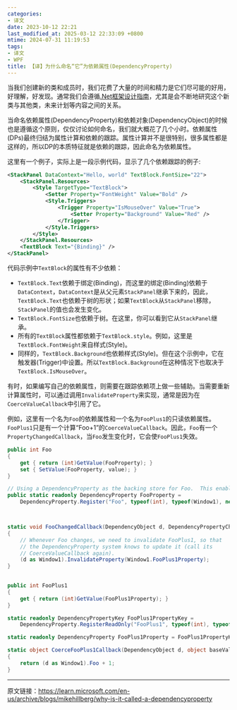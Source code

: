 ```yaml
---
categories:
- 译文
date: 2023-10-12 22:21
last_modified_at: 2025-03-12 22:33:09 +0800
mtime: 2024-07-31 11:19:53
tags:
- 译文
- WPF
title: 【译】为什么命名“它”为依赖属性(DependencyProperty)
---
```


当我们创建新的类和成员时，我们花费了大量的时间和精力是它们尽可能的好用，好理解，好发现。通常我们会遵循[.Net框架设计指南](https://learn.microsoft.com/en-us/dotnet/standard/design-guidelines/)，尤其是会不断地研究这个新类与其他类，未来计划等内容之间的关系。

当命名依赖属性(DependencyProperty)和依赖对象(DependencyObject)的时候也是遵循这个原则，仅仅讨论如何命名，我们就大概花了几个小时。依赖属性(DPs)最终归结为属性计算和依赖的跟踪。属性计算并不是很特别，很多属性都是这样的，所以DP的本质特征就是依赖的跟踪，因此命名为依赖属性。

这里有一个例子，实际上是一段示例代码，显示了几个依赖跟踪的例子:
``` xml
<StackPanel DataContext="Hello, world" TextBlock.FontSize="22">
    <StackPanel.Resources>
        <Style TargetType="TextBlock">
            <Setter Property="FontWeight" Value="Bold" />
            <Style.Triggers>
                <Trigger Property="IsMouseOver" Value="True">
                    <Setter Property="Background" Value="Red" />
                </Trigger>
            </Style.Triggers>
        </Style>
    </StackPanel.Resources>
    <TextBlock Text="{Binding}" />
</StackPanel>
```
代码示例中`TextBlock`的属性有不少依赖：
* `TextBlock.Text`依赖于绑定(Binding)，而这里的绑定(Binding)依赖于`DataContext`，`DataContext`是从父元素`StackPanel`继承下来的，因此，`TextBlock.Text`也依赖于树的形状；如果`TextBlock`从`StackPanel`移除，`StackPanel`的值也会发生变化。
* `TextBlock.FontSize`也依赖于树。在这里，你可以看到它从`StackPanel`继承。 
* 所有的`TextBlock`属性都依赖于`TextBlock.style`。例如，这里是`TextBlock.FontWeight`来自样式(Style)。
* 同样的，`TextBlock.Background`也依赖样式(Style)。但在这个示例中，它在触发器(Trigger)中设置。所以`TextBlock.Background`在这种情况下也取决于`TextBlock.IsMouseOver`。

有时，如果编写自己的依赖属性，则需要在跟踪依赖项上做一些辅助。当需要重新计算属性时，可以通过调用`InvalidateProperty`来实现，通常是因为在`CoerceValueCallback`中引用了它。

例如，这里有一个名为`Foo`的依赖属性和一个名为`FooPlus1`的只读依赖属性。`FooPlus1`只是有一个计算“Foo+1”的`CoerceValueCallback`。因此，`Foo`有一个`PropertyChangedCallback`，当`Foo`发生变化时，它会使`FooPlus1`失效。
``` c#
public int Foo
{
    get { return (int)GetValue(FooProperty); }
    set { SetValue(FooProperty, value); }
}

// Using a DependencyProperty as the backing store for Foo.  This enables animation, styling, binding, etc...
public static readonly DependencyProperty FooProperty =
    DependencyProperty.Register("Foo", typeof(int), typeof(Window1), new PropertyMetadata(FooChangedCallback));



static void FooChangedCallback(DependencyObject d, DependencyPropertyChangedEventArgs args)
{
    // Whenever Foo changes, we need to invalidate FooPlus1, so that
    // the DependencyProperty system knows to update it (call its
    // CoerceValueCallback again).
    (d as Window1).InvalidateProperty(Window1.FooPlus1Property);
}

        
public int FooPlus1
{
    get { return (int)GetValue(FooPlus1Property); }
}

static readonly DependencyPropertyKey FooPlus1PropertyKey =
    DependencyProperty.RegisterReadOnly("FooPlus1", typeof(int), typeof(Window1), new PropertyMetadata(0, null, CoerceFooPlus1Callback));

static readonly DependencyProperty FooPlus1Property = FooPlus1PropertyKey.DependencyProperty;

static object CoerceFooPlus1Callback(DependencyObject d, object baseValue)
{
    return (d as Window1).Foo + 1;
}
```

---
原文链接：https://learn.microsoft.com/en-us/archive/blogs/mikehillberg/why-is-it-called-a-dependencyproperty